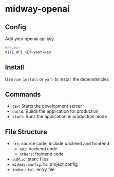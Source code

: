 # midway-openai

## Config

Add your openai api key

```bash
#//.env
VITE_API_KEY=your-key
```

## Install

Use `npm install` or `yarn` to install the dependencies

## Commands

- `dev`: Starts the development server
- `build`: Builds the application for production
- `start`: Runs the application in production mode

## File Structure

- `src`: source code, include backend and frontend
  - `api`: backend code
  - `others`: frontend code
- `public`: static files
- `midway.config.ts`: project config
- `index.html`: entry file
